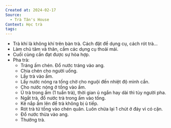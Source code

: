 ```yaml
---
Created at: 2024-02-17
Source:
  - Trà Tân's House
Context: Học trà
tags:
---
```

- Trà khí là không khí trên bàn trà. Cách đặt để dụng cụ, cách rót trà...
- Làm chủ tâm và thân, cầm các dụng cụ thoải mái.
- Cuối cùng cần đạt được sự hòa hợp.
- Pha trà:
    - Tráng ấm chén. Đổ nước tráng vào ang.
    - Chia chén cho người uống.
    - Lấy trà vào ấm.
    - Lấy nước nóng ra tống chờ cho nguội đến nhiệt độ mình cần.
    - Cho nước nóng ở tống vào ấm.
    - Ủ trà trong ấm (1 tuần trà), thời gian ủ ngắn hay dài thì tùy người pha.
    - Ngắt trà, đổ nước trà trong ấm vào tống.
    - Kê nắp ấm lên để trà không bị ủ tiếp.
    - Rót trà từ tống vào chén quân. Luôn chừa lại 1 chút ở đáy vì có cặn.
    - Đổ nước thừa vào ang.
    - Thưởng trà.